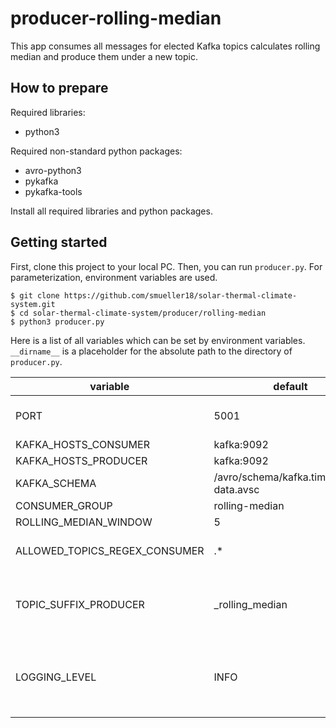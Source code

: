 # producer-rolling-median
This app consumes all messages for elected Kafka topics calculates rolling median and produce them under a new topic.

## How to prepare
Required libraries:

- python3

Required non-standard python packages:
- avro-python3
- pykafka
- pykafka-tools

Install all required libraries and python packages.

## Getting started
First, clone this project to your local PC. Then, you can run `producer.py`. For parameterization, environment variables are used.
```
$ git clone https://github.com/smueller18/solar-thermal-climate-system.git
$ cd solar-thermal-climate-system/producer/rolling-median
$ python3 producer.py
```
Here is a list of all variables which can be set by environment variables. `__dirname__` is a placeholder for the absolute path to the directory of `producer.py`.

| variable | default | type | info |
| --- | --- | --- | --- |
| PORT | 5001 | int | port of REST server |
| KAFKA_HOSTS_CONSUMER | kafka:9092 | string |   |
| KAFKA_HOSTS_PRODUCER | kafka:9092 | string |   |
| KAFKA_SCHEMA | /avro/schema/kafka.timestamp-data.avsc | string |   |
| CONSUMER_GROUP | rolling-median | string |   |
| ROLLING_MEDIAN_WINDOW | 5 | int |   |
| ALLOWED_TOPICS_REGEX_CONSUMER | .* | regex | .* means handle all topics |
| TOPIC_SUFFIX_PRODUCER | _rolling_median | string | produce topic is consumer topic + this suffix |
| LOGGING_LEVEL | INFO | string | one of CRITICAL, ERROR, WARNING, INFO, DEBUG |
